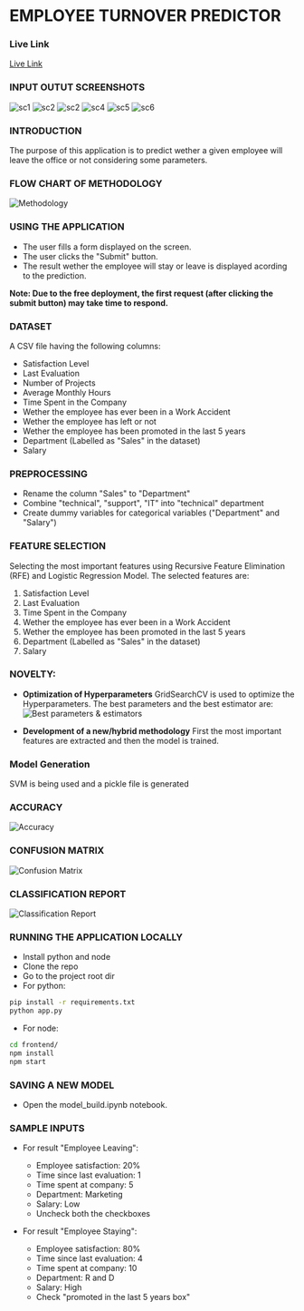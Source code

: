 # EMPLOYEE TURNOVER PREDICTOR


### Live Link
[Live Link](https://employee-turnover-predictor.netlify.app/)

### INPUT OUTUT SCREENSHOTS
![sc1](https://github.com/parthsujalshah/Employee-Turnover/blob/main/images/Screenshot_110.png)
![sc2](https://github.com/parthsujalshah/Employee-Turnover/blob/main/images/Screenshot_111.png)
![sc2](https://github.com/parthsujalshah/Employee-Turnover/blob/main/images/Screenshot_112.png)
![sc4](https://github.com/parthsujalshah/Employee-Turnover/blob/main/images/Screenshot_114.png)
![sc5](https://github.com/parthsujalshah/Employee-Turnover/blob/main/images/Screenshot_115.png)
![sc6](https://github.com/parthsujalshah/Employee-Turnover/blob/main/images/Screenshot_116.png)

### INTRODUCTION
The purpose of this application is to predict wether a given employee will leave the office or not considering some parameters.

### FLOW CHART OF METHODOLOGY
![Methodology](https://github.com/parthsujalshah/Employee-Turnover/blob/main/images/methodology.jpg)

### USING THE APPLICATION
- The user fills a form displayed on the screen.
- The user clicks the "Submit" button.
- The result wether the employee will stay or leave is displayed acording to the prediction.

**Note: Due to the free deployment, the first request (after clicking the submit button) may take time to respond.**

### DATASET
A CSV file having the following columns:
- Satisfaction Level
- Last Evaluation
- Number of Projects
- Average Monthly Hours
- Time Spent in the Company
- Wether the employee has ever been in a Work Accident
- Wether the employee has left or not
- Wether the employee has been promoted in the last 5 years
- Department (Labelled as "Sales" in the dataset)
- Salary

### PREPROCESSING
- Rename the column "Sales" to "Department"
- Combine "technical", "support", "IT" into "technical" department
- Create dummy variables for categorical variables ("Department" and "Salary")

### FEATURE SELECTION
Selecting the most important features using Recursive Feature Elimination (RFE) and Logistic Regression Model. The selected features are:
1. Satisfaction Level
2. Last Evaluation
3. Time Spent in the Company
4. Wether the employee has ever been in a Work Accident
5. Wether the employee has been promoted in the last 5 years
6. Department (Labelled as "Sales" in the dataset)
7. Salary

### NOVELTY: 
- **Optimization of Hyperparameters**
GridSearchCV is used to optimize the Hyperparameters. The best parameters and the best estimator are:
![Best parameters & estimators](https://github.com/parthsujalshah/Employee-Turnover/blob/main/images/best_p_e.jpeg)

- **Development of a new/hybrid methodology**
First the most important features are extracted and then the model is trained.

### Model Generation
SVM is being used and a pickle file is generated

### ACCURACY
![Accuracy](https://github.com/parthsujalshah/Employee-Turnover/blob/main/images/accuracy.jpeg)

### CONFUSION MATRIX
![Confusion Matrix](https://github.com/parthsujalshah/Employee-Turnover/blob/main/images/confusion_matrix.jpeg)

### CLASSIFICATION REPORT
![Classification Report](https://github.com/parthsujalshah/Employee-Turnover/blob/main/images/classification_report.jpeg)

### RUNNING THE APPLICATION LOCALLY
- Install python and node
- Clone the repo
- Go to the project root dir
- For python:
```bash
pip install -r requirements.txt
python app.py
```
- For node:
```bash
cd frontend/
npm install
npm start
```
### SAVING A NEW MODEL
- Open the model_build.ipynb notebook.

### SAMPLE INPUTS
- For result "Employee Leaving":
    - Employee satisfaction: 20%
    - Time since last evaluation: 1
    - Time spent at company: 5
    - Department: Marketing
    - Salary: Low
    - Uncheck both the checkboxes


- For result "Employee Staying":
    - Employee satisfaction: 80%
    - Time since last evaluation: 4
    - Time spent at company: 10
    - Department: R and D
    - Salary: High
    - Check "promoted in the last 5 years box"